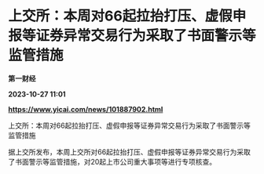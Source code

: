 # 上交所：本周对66起拉抬打压、虚假申报等证券异常交易行为采取了书面警示等监管措施
**第一财经**

**2023-10-27 11:01**

**https://www.yicai.com/news/101887902.html**

上交所：本周对66起拉抬打压、虚假申报等证券异常交易行为采取了书面警示等监管措施

据上交所发布，本周上交所对66起拉抬打压、虚假申报等证券异常交易行为采取了书面警示等监管措施，对20起上市公司重大事项等进行专项核查。